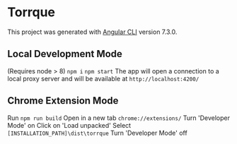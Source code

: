 # Torrque

This project was generated with [Angular CLI](https://github.com/angular/angular-cli) version 7.3.0.

## Local Development Mode

(Requires node > 8)
`npm i`
`npm start` 
The app will open a connection to a local proxy server and will be available at  `http://localhost:4200/` 

## Chrome Extension Mode

Run `npm run build`
Open in a new tab `chrome://extensions/`
Turn 'Developer Mode' on
Click on 'Load unpacked'
Select `[INSTALLATION_PATH]\dist\torrque`
Turn 'Developer Mode' off

